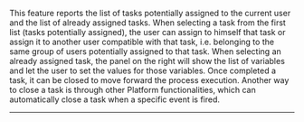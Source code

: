 This feature reports the list of tasks potentially assigned to the current user and the list of already assigned tasks.
When selecting a task from the first list (tasks potentially assigned), the user can assign to himself that task or assign it to another user compatible with that task, i.e. belonging to the same group of users potentially assigned to that task.
When selecting an already assigned task, the panel on the right will show the list of variables and let the user to set the values for those variables. 
Once completed a task, it can be closed to move forward the process execution. Another way to close a task is through other Platform functionalities, which can automatically close a task when a specific event is fired.


                

---


